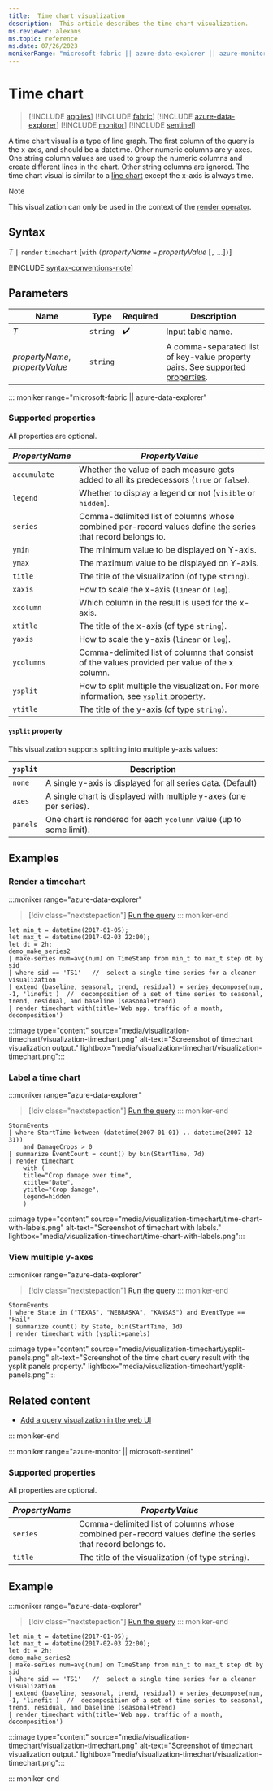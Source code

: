```yaml
---
title:  Time chart visualization
description:  This article describes the time chart visualization.
ms.reviewer: alexans
ms.topic: reference
ms.date: 07/26/2023
monikerRange: "microsoft-fabric || azure-data-explorer || azure-monitor || microsoft-sentinel"
---
```

# Time chart

> [!INCLUDE [applies](../includes/applies-to-version/applies.md)] [!INCLUDE [fabric](../includes/applies-to-version/fabric.md)] [!INCLUDE [azure-data-explorer](../includes/applies-to-version/azure-data-explorer.md)] [!INCLUDE [monitor](../includes/applies-to-version/monitor.md)] [!INCLUDE [sentinel](../includes/applies-to-version/sentinel.md)]

A time chart visual is a type of line graph. The first column of the query is the x-axis, and should be a datetime. Other numeric columns are y-axes. One string column values are used to group the numeric columns and create different lines in the chart. Other string columns are ignored. The time chart visual is similar to a [line chart](visualization-linechart.md) except the x-axis is always time.

> [!NOTE]
> This visualization can only be used in the context of the [render operator](render-operator.md).

## Syntax

*T* `|` `render` `timechart` [`with` `(`*propertyName* `=` *propertyValue* [`,` ...]`)`]

[!INCLUDE [syntax-conventions-note](../includes/syntax-conventions-note.md)]

## Parameters

| Name | Type | Required | Description |
| -- | -- | -- | -- |
| *T* | `string` |  :heavy_check_mark: | Input table name.
| *propertyName*, *propertyValue* | `string` | | A comma-separated list of key-value property pairs. See [supported properties](#supported-properties).|

::: moniker range="microsoft-fabric  || azure-data-explorer"

### Supported properties

All properties are optional.

|*PropertyName*|*PropertyValue*                                                                   |
|--------------|----------------------------------------------------------------------------------|
|`accumulate`  |Whether the value of each measure gets added to all its predecessors (`true` or `false`).|
|`legend`      |Whether to display a legend or not (`visible` or `hidden`).                       |
|`series`      |Comma-delimited list of columns whose combined per-record values define the series that record belongs to.|
|`ymin`        |The minimum value to be displayed on Y-axis.                                      |
|`ymax`        |The maximum value to be displayed on Y-axis.                                      |
|`title`       |The title of the visualization (of type `string`).                                |
|`xaxis`       |How to scale the x-axis (`linear` or `log`).                                      |
|`xcolumn`     |Which column in the result is used for the x-axis.                                |
|`xtitle`      |The title of the x-axis (of type `string`).                                       |
|`yaxis`       |How to scale the y-axis (`linear` or `log`).                                      |
|`ycolumns`    |Comma-delimited list of columns that consist of the values provided per value of the x column.|
|`ysplit`      |How to split multiple the visualization. For more information, see [`ysplit` property](#ysplit-property).                             |
|`ytitle`      |The title of the y-axis (of type `string`).                                       |

#### `ysplit` property

This visualization supports splitting into multiple y-axis values:

|`ysplit`  |Description                                                       |
|----------|------------------------------------------------------------------|
|`none`    |A single y-axis is displayed for all series data. (Default)       |
|`axes`    |A single chart is displayed with multiple y-axes (one per series).|
|`panels`  |One chart is rendered for each `ycolumn` value (up to some limit).|

## Examples

### Render a timechart

:::moniker range="azure-data-explorer"
> [!div class="nextstepaction"]
> <a href="https://dataexplorer.azure.com/clusters/help/databases/Samples?query=H4sIAAAAAAAAA3WQ3WqEQAyF7/cpcqdS7aqlFLr4FLvQS4ka16HzIzPZn5Y+fDOrCy20V5mQk3O+jCYGo2zL0MCATKwMpXVZvRRlVZTP2W6jowKvfynqonyCun4ty1U3RFE97TYDGdcafKc2kFcU6s0XxLZYWrAn0+D5mErNwFk4iOme0cwwemdWInZrcGCao3f3AUENIF6XiTzdmqaB5LCvEgDYbgECaeoZUGb2qAkiLayho/My6DWhJQ9nFU6o1SeyclYs6cpkB0g7FA9lKZc1DM6izoG9jHLwJImylMmVi2c7UO/M7ALFU3IoqhySuD0qTrIF6S5RMQjcGOHkr+TxE06O/TcvBxSyOxikd+HDTZcJfKxyUzTsJ/QMF8VTyoo1NckbdYDz/Ci2OI6qXxiMszzlv+mS7BvAR09lEAIAAA==" target="_blank">Run the query</a>
::: moniker-end

```kusto 
let min_t = datetime(2017-01-05);
let max_t = datetime(2017-02-03 22:00);
let dt = 2h;
demo_make_series2
| make-series num=avg(num) on TimeStamp from min_t to max_t step dt by sid 
| where sid == 'TS1'   //  select a single time series for a cleaner visualization
| extend (baseline, seasonal, trend, residual) = series_decompose(num, -1, 'linefit')  //  decomposition of a set of time series to seasonal, trend, residual, and baseline (seasonal+trend)
| render timechart with(title='Web app. traffic of a month, decomposition')
```

:::image type="content" source="media/visualization-timechart/visualization-timechart.png" alt-text="Screenshot of timechart visualization output." lightbox="media/visualization-timechart/visualization-timechart.png":::

### Label a time chart

:::moniker range="azure-data-explorer"
> [!div class="nextstepaction"]
> <a href="https://dataexplorer.azure.com/clusters/help/databases/Samples?query=H4sIAAAAAAAAA2WOQQrCMBBF957i01UCVlpddFU36gn0AqkZbKBJJR2tiod3GoogDgMz/JnP+0fuoz/cKfCweGNsKRKObCKfnCc0xCNRgLKGiUVR66Ko8qKU1lit8KuX63xTao0FpEyw2BtvLrSL/XXAFoUQhpv3JroXIUF3/S0wapynqTSaJxoX1DfBEpXVYosULEVMqHMrt0QYHbdQaWXHHdXZRJJMExT9fTZky/TymH/2EnmWnv+2+dLRRYh166ylkBT9AeKYKXcqAQAA" target="_blank">Run the query</a>
::: moniker-end

```kusto 
StormEvents
| where StartTime between (datetime(2007-01-01) .. datetime(2007-12-31)) 
    and DamageCrops > 0
| summarize EventCount = count() by bin(StartTime, 7d)
| render timechart
    with (
    title="Crop damage over time",
    xtitle="Date",
    ytitle="Crop damage",
    legend=hidden
    )
```

:::image type="content" source="media/visualization-timechart/time-chart-with-labels.png" alt-text="Screenshot of timechart with labels." lightbox="media/visualization-timechart/time-chart-with-labels.png":::

### View multiple y-axes

:::moniker range="azure-data-explorer"
> [!div class="nextstepaction"]
> <a href="https://dataexplorer.azure.com/clusters/help/databases/Samples?query=H4sIAAAAAAAAAyWMsQqDMBiE90Lf4ciUgEsfwCEFoSA4GIeuUX8wYKIkvxVLH76x3e6+4zvDS/TViwKn6+WDfaJIMGyZ4AKk6KqnNqKAaKp7q02tz1zrxmSqYMOIn9wdK6EsIR7WzeJ8Spv3Nro3YVi2wFKhP/7HBXoXZI6RO+dzvY3qNCKFkSI4s2HKI3bHE+SR1tlxudpAc1JfbEl6kbAAAAA=" target="_blank">Run the query</a>
::: moniker-end

```kusto
StormEvents
| where State in ("TEXAS", "NEBRASKA", "KANSAS") and EventType == "Hail"
| summarize count() by State, bin(StartTime, 1d)
| render timechart with (ysplit=panels)
```

:::image type="content" source="media/visualization-timechart/ysplit-panels.png" alt-text="Screenshot of the time chart query result with the ysplit panels property." lightbox="media/visualization-timechart/ysplit-panels.png":::

## Related content

* [Add a query visualization in the web UI](/azure/data-explorer/add-query-visualization)

::: moniker-end

::: moniker range="azure-monitor || microsoft-sentinel"

### Supported properties

All properties are optional.

|*PropertyName*|*PropertyValue*                                                                   |
|--------------|----------------------------------------------------------------------------------|
|`series`      |Comma-delimited list of columns whose combined per-record values define the series that record belongs to.|
|`title`       |The title of the visualization (of type `string`).                                |

## Example

:::moniker range="azure-data-explorer"
> [!div class="nextstepaction"]
> <a href="https://dataexplorer.azure.com/clusters/help/databases/Samples?query=H4sIAAAAAAAAA3WQ3WqEQAyF7/cpcqdS7aqlFLr4FLvQS4ka16HzIzPZn5Y+fDOrCy20V5mQk3O+jCYGo2zL0MCATKwMpXVZvRRlVZTP2W6jowKvfynqonyCun4ty1U3RFE97TYDGdcafKc2kFcU6s0XxLZYWrAn0+D5mErNwFk4iOme0cwwemdWInZrcGCao3f3AUENIF6XiTzdmqaB5LCvEgDYbgECaeoZUGb2qAkiLayho/My6DWhJQ9nFU6o1SeyclYs6cpkB0g7FA9lKZc1DM6izoG9jHLwJImylMmVi2c7UO/M7ALFU3IoqhySuD0qTrIF6S5RMQjcGOHkr+TxE06O/TcvBxSyOxikd+HDTZcJfKxyUzTsJ/QMF8VTyoo1NckbdYDz/Ci2OI6qXxiMszzlv+mS7BvAR09lEAIAAA==" target="_blank">Run the query</a>
::: moniker-end

```kusto 
let min_t = datetime(2017-01-05);
let max_t = datetime(2017-02-03 22:00);
let dt = 2h;
demo_make_series2
| make-series num=avg(num) on TimeStamp from min_t to max_t step dt by sid 
| where sid == 'TS1'   //  select a single time series for a cleaner visualization
| extend (baseline, seasonal, trend, residual) = series_decompose(num, -1, 'linefit')  //  decomposition of a set of time series to seasonal, trend, residual, and baseline (seasonal+trend)
| render timechart with(title='Web app. traffic of a month, decomposition')
```

:::image type="content" source="media/visualization-timechart/visualization-timechart.png" alt-text="Screenshot of timechart visualization output." lightbox="media/visualization-timechart/visualization-timechart.png":::

::: moniker-end
